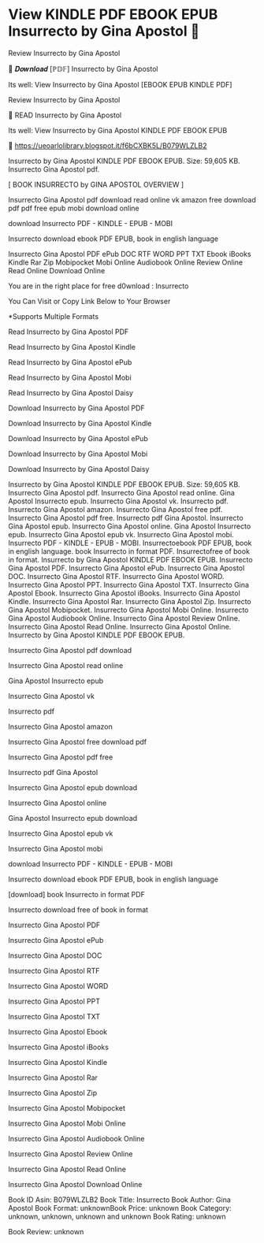 # View KINDLE PDF EBOOK EPUB Insurrecto by  Gina Apostol 📰
Review Insurrecto by Gina Apostol

🎯 𝑫𝒐𝒘𝒏𝒍𝒐𝒂𝒅 [ℙ𝔻𝔽] Insurrecto by Gina Apostol

Its well: View Insurrecto by Gina Apostol [EBOOK EPUB KINDLE PDF]


Review Insurrecto by Gina Apostol

📰 READ Insurrecto by Gina Apostol

Its well: View Insurrecto by Gina Apostol KINDLE PDF EBOOK EPUB



🎁 https://ueoarlolibrary.blogspot.it/f6bCXBK5L/B079WLZLB2



Insurrecto by Gina Apostol KINDLE PDF EBOOK EPUB. Size: 59,605 KB. Insurrecto Gina Apostol pdf.

[ BOOK INSURRECTO by GINA APOSTOL OVERVIEW ]

Insurrecto Gina Apostol pdf download read online vk amazon free download pdf pdf free epub mobi download online

download Insurrecto PDF - KINDLE - EPUB - MOBI

Insurrecto download ebook PDF EPUB, book in english language

Insurrecto Gina Apostol PDF ePub DOC RTF WORD PPT TXT Ebook iBooks Kindle Rar Zip Mobipocket Mobi Online Audiobook Online Review Online Read Online Download Online

You are in the right place for free d0wnload : Insurrecto

You Can Visit or Copy Link Below to Your Browser

*Supports Multiple Formats

Read Insurrecto by Gina Apostol PDF

Read Insurrecto by Gina Apostol Kindle

Read Insurrecto by Gina Apostol ePub

Read Insurrecto by Gina Apostol Mobi

Read Insurrecto by Gina Apostol Daisy

Download Insurrecto by Gina Apostol PDF

Download Insurrecto by Gina Apostol Kindle

Download Insurrecto by Gina Apostol ePub

Download Insurrecto by Gina Apostol Mobi

Download Insurrecto by Gina Apostol Daisy

Insurrecto by Gina Apostol KINDLE PDF EBOOK EPUB. Size: 59,605 KB. Insurrecto Gina Apostol pdf. Insurrecto Gina Apostol read online. Gina Apostol Insurrecto epub. Insurrecto Gina Apostol vk. Insurrecto pdf. Insurrecto Gina Apostol amazon. Insurrecto Gina Apostol free pdf. Insurrecto Gina Apostol pdf free. Insurrecto pdf Gina Apostol. Insurrecto Gina Apostol epub. Insurrecto Gina Apostol online. Gina Apostol Insurrecto epub. Insurrecto Gina Apostol epub vk. Insurrecto Gina Apostol mobi. Insurrecto PDF - KINDLE - EPUB - MOBI. Insurrectoebook PDF EPUB, book in english language. book Insurrecto in format PDF. Insurrectofree of book in format. Insurrecto by Gina Apostol KINDLE PDF EBOOK EPUB. Insurrecto Gina Apostol PDF. Insurrecto Gina Apostol ePub. Insurrecto Gina Apostol DOC. Insurrecto Gina Apostol RTF. Insurrecto Gina Apostol WORD. Insurrecto Gina Apostol PPT. Insurrecto Gina Apostol TXT. Insurrecto Gina Apostol Ebook. Insurrecto Gina Apostol iBooks. Insurrecto Gina Apostol Kindle. Insurrecto Gina Apostol Rar. Insurrecto Gina Apostol Zip. Insurrecto Gina Apostol Mobipocket. Insurrecto Gina Apostol Mobi Online. Insurrecto Gina Apostol Audiobook Online. Insurrecto Gina Apostol Review Online. Insurrecto Gina Apostol Read Online. Insurrecto Gina Apostol Online. Insurrecto by Gina Apostol KINDLE PDF EBOOK EPUB.

Insurrecto Gina Apostol pdf download

Insurrecto Gina Apostol read online

Gina Apostol Insurrecto epub

Insurrecto Gina Apostol vk

Insurrecto pdf

Insurrecto Gina Apostol amazon

Insurrecto Gina Apostol free download pdf

Insurrecto Gina Apostol pdf free

Insurrecto pdf Gina Apostol

Insurrecto Gina Apostol epub download

Insurrecto Gina Apostol online

Gina Apostol Insurrecto epub download

Insurrecto Gina Apostol epub vk

Insurrecto Gina Apostol mobi

download Insurrecto PDF - KINDLE - EPUB - MOBI

Insurrecto download ebook PDF EPUB, book in english language

[download] book Insurrecto in format PDF

Insurrecto download free of book in format

Insurrecto Gina Apostol PDF

Insurrecto Gina Apostol ePub

Insurrecto Gina Apostol DOC

Insurrecto Gina Apostol RTF

Insurrecto Gina Apostol WORD

Insurrecto Gina Apostol PPT

Insurrecto Gina Apostol TXT

Insurrecto Gina Apostol Ebook

Insurrecto Gina Apostol iBooks

Insurrecto Gina Apostol Kindle

Insurrecto Gina Apostol Rar

Insurrecto Gina Apostol Zip

Insurrecto Gina Apostol Mobipocket

Insurrecto Gina Apostol Mobi Online

Insurrecto Gina Apostol Audiobook Online

Insurrecto Gina Apostol Review Online

Insurrecto Gina Apostol Read Online

Insurrecto Gina Apostol Download Online

Book ID Asin: B079WLZLB2
Book Title: Insurrecto
Book Author: Gina Apostol
Book Format: unknownBook Price: unknown
Book Category: unknown, unknown, unknown and unknown
Book Rating: unknown

Book Review: unknown
